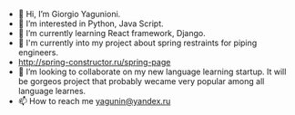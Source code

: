 - 👋 Hi, I’m Giorgio  Yagunioni. 
- 👀 I’m interested in Python, Java Script.
- 🌱 I’m currently learning React framework, Django.
- 🌱 I'm currently into my project about spring restraints for piping engineers.
- http://spring-constructor.ru/spring-page
- 💞️ I’m looking to collaborate on my new language learning startup. It will be gorgeos project that probably wecame very popular among all language learnes.
- 📫 How to reach me yagunin@yandex.ru

<!---
georgeyagunin/georgeyagunin is a ✨ special ✨ repository because its `README.md` (this file) appears on your GitHub profile.
You can click the Preview link to take a look at your changes.
--->
